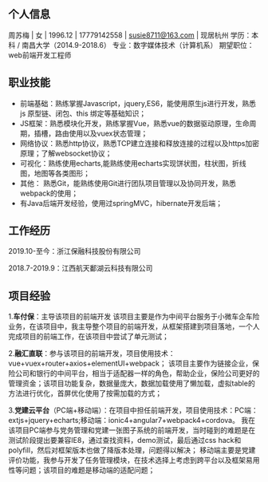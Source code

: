 ## 个人信息

周苏梅 | 女 | 1996.12 | 17779142558 | susie8711@163.com | 现居杭州
学历：本科 / 南昌大学（2014.9-2018.6） 专业：数字媒体技术（计算机系）
期望职位：web前端开发工程师

## 职业技能

+ 前端基础：熟练掌握Javascript，jquery,ES6，能使用原生js进行开发，熟悉 js 原型链、闭包、this 绑定等基础知识；
+ JS框架：熟悉模块化开发，熟练掌握Vue，熟悉vue的数据驱动原理，生命周期，插槽，路由使用以及vuex状态管理；
+ 网络协议：熟悉http协议，熟悉TCP建立连接和释放连接的过程以及https加密原理；了解websocket协议；
+ 可视化：熟练使用echarts,能熟练使用echarts实现饼状图，柱状图，折线图，地图等各类图形；
+ 其他： 熟悉Git，能熟练使用Git进行团队项目管理以及协同开发，熟悉webpack的使用；
+ 有Java后端开发经验，使用过springMVC，hibernate开发后端；

## 工作经历
2019.10-至今：浙江保融科技股份有限公司

2018.7-2019.9：江西航天鄱湖云科技有限公司

## 项目经验

1.**车付保**：主导该项目的前端开发
该项目主要是作为中间平台服务于小微车企车险业务，在该项目中，我主导整个项目的前端开发，从框架搭建到项目落地，一个人完成项目的前端工作，在该项目中尝试了单元测试；

2.**融汇直联**：参与该项目的前端开发，项目使用技术：vue+vuex+router+axios+elementUI+webpack；
该项目主要作为链接企业，保险公司和银行的中间平台，相当于适配器一样的角色，帮助企业，保险公司更好的管理资金；该项目功能复杂，数据量庞大，数据加载使用了懒加载，虚拟table的方法进行优化，首屏优化使用了按需加载的方式；

3.**党建云平台**（PC端+移动端）：在项目中担任前端开发，项目使用技术：PC端：extjs+jquery+echarts;移动端：ionic4+angular7+webpack4+cordova。
我在该项目PC端参与党务管理和党建一张图子系统的前端开发，当时碰到的难题是在测试阶段提出要兼容IE8，通过查找资料，demo测试，最后通过css hack和polyfill，然后对框架版本也做了降版本处理，问题得以解决；
移动端主要是党建评价功能，我参与开发了任务管理模块，在技术选择上考虑到跨平台以及框架易用性等问题；该项目的难题是移动端的适配问题；



